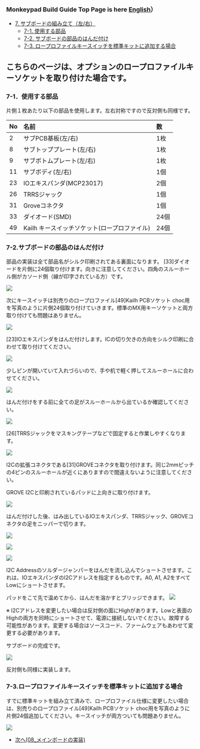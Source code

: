 ### Monkeypad Build Guide Top Page is here [English](01_build_guide.md)）

  - [7. サブボードの組み立て（左/右）](07_サブボード.md)
    - [7-1. 使用する部品](./07_サブボード.md/#7-1使用する部品)
    - [7-2. サブボードの部品のはんだ付け](./07_サブボード.md/#7-2サブボードの部品のはんだ付け)
    - [7-3. ロープロファイルキースイッチを標準キットに追加する場合](./07_サブボード.md/#7-3ロープロファイルキースイッチを標準キットに追加する場合)


## こちらのページは、オプションのロープロファイルキーソケットを取り付けた場合です。

### 7-1．使用する部品

片側１枚あたり以下の部品を使用します。左右対称ですので反対側も同様です。

| No | 名前 | 数 |
|:-|:-|:-|
|  2 | サブPCB基板(左/右) | 1枚 |
|  8 | サブトッププレート(左/右) | 1枚 |
|  9 | サブボトムプレート(左/右) | 1枚 |
| 11 | サブボディ(左/右) | 1個 |
| 23 | IOエキスパンダ(MCP23017) | 2個 | |
| 26 | TRRSジャック | 1個 |
| 31 | Groveコネクタ | 1個 |
| 33 | ダイオード(SMD) | 24個 |
| 49 | Kailh キースイッチソケット(ロープロファイル) | 24個 |


### 7-2.サブボードの部品のはんだ付け

部品の実装は全て部品名がシルク印刷されてある裏面になります。
[33]ダイオードを片側に24個取り付けます。向きに注意してください。四角のスルーホール側がカソード側（線が印字されている方）です。

![](../../images/07/monkeypad_7_02.jpeg)

次にキースイッチは別売りのロープロファイル[49]Kailh PCBソケット choc用を写真のように片側24個取り付けていきます。標準のMX用キーソケットと両方取り付けても問題はありません。

![](../../images/07/monkeypad_7_32.jpeg)

[23]IOエキスパンダをはんだ付けします。ICの切り欠きの方向をシルク印刷に合わせて取り付けてください。

![](../../images/07/monkeypad_7_12.jpeg)


少しピンが開いていて入れづらいので、手や机で軽く押してスルーホールに合わせてください。

![](../../images/07/monkeypad_7_03.jpeg)

はんだ付けをする前に全ての足がスルーホールから出ているか確認してください。

![](../../images/07/monkeypad_7_04.jpeg)

[26]TRRSジャックをマスキングテープなどで固定すると作業しやすくなります。

![](../../images/07/monkeypad_7_05.jpeg)

I2Cの拡張コネクタである[31]GROVEコネクタを取り付けます。同じ2mmピッチの4ピンのスルーホールが近くにありますので間違えないように注意してください。

GROVE I2Cと印刷されているパッドに上向きに取り付けます。

![](../../images/07/monkeypad_7_06.jpeg)

はんだ付けした後、はみ出しているIOエキスパンダ、TRRSジャック、GROVEコネクタの足をニッパーで切ります。

![](../../images/07/monkeypad_7_07.jpeg)

![](../../images/07/monkeypad_7_08.jpeg)

![](../../images/07/monkeypad_7_09.jpeg)

I2C Addressのソルダージャンパーをはんだを流し込んでショートさせます。これは、IOエキスパンダのI2Cアドレスを指定するものです。A0, A1, A2をすべてLowにショートさせます。

パッドをこて先で温めてから、はんだを溶かすとブリッジできます。
![](../../images/07/monkeypad_7_10.jpeg)

※ I2Cアドレスを変更したい場合は反対側の面にHighがあります。Lowと表面のHighの両方を同時にショートさせて、電源に接続しないでください。故障する可能性があります。変更する場合はソースコード、ファームウェアもあわせて変更する必要があります。

サブボードの完成です。

![](../../images/07/monkeypad_7_34.jpeg)

反対側も同様に実装します。


### 7-3.ロープロファイルキースイッチを標準キットに追加する場合

すでに標準キットを組み立て済みで、ロープロファイル仕様に変更したい場合は、別売りのロープロファイル[49]Kailh PCBソケット choc用を写真のように片側24個追加してください。キースイッチが両方ついても問題ありません。

![](../../images/07/monkeypad_7_35.jpeg)

  - [次へ(08_メインボードの実装)](08_メインボード.md)
